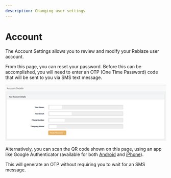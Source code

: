```yaml
---
description: Changing user settings
---
```


# Account

The Account Settings allows you to review and modify your Reblaze user account. 

From this page, you can reset your password. Before this can be accomplished, you will need to enter an OTP \(One Time Password\) code that will be sent to you via SMS text message.

![](../../.gitbook/assets/image%20%2822%29.png)

Alternatively, you can scan the QR code shown on this page, using an app like Google Authenticator \(available for both [Android](https://play.google.com/store/apps/details?id=com.google.android.apps.authenticator2) and [iPhone](https://itunes.apple.com/il/app/google-authenticator/id388497605)\). 

This will generate an OTP without requiring you to wait for an SMS message. 








